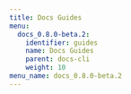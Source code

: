 ```yaml
---
title: Docs Guides
menu:
  docs_0.8.0-beta.2:
    identifier: guides
    name: Docs Guides
    parent: docs-cli
    weight: 10
menu_name: docs_0.8.0-beta.2
---
```

